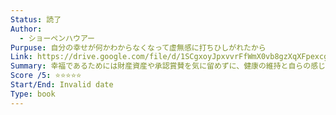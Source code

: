 ```yaml
---
Status: 読了
Author:
  - ショーペンハウアー
Purpuse: 自分の幸せが何かわからなくなって虚無感に打ちひしがれたから
Link: https://drive.google.com/file/d/1SCgxoyJpxvvrFfWmX0vb8gzXqXFpexcg/view?usp=sharing
Summary: 幸福であるためには財産資産や承認賞賛を気に留めずに、健康の維持と自らの感じる美や好奇心の追求に努めること
Score /5: ⭐️⭐️⭐️⭐️⭐️
Start/End: Invalid date
Type: book
---
```

